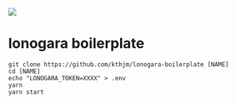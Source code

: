 ![](https://github.com/kthjm/ikc-lonogara/blob/master/src/single/rogo/opengraph.white.svg)

# lonogara boilerplate

```shell
git clone https://github.com/kthjm/lonogara-boilerplate [NAME]
cd [NAME]
echo "LONOGARA_TOKEN=XXXX" > .env
yarn
yarn start
```
